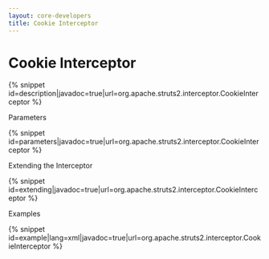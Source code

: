 ```yaml
---
layout: core-developers
title: Cookie Interceptor
---
```


# Cookie Interceptor



{% snippet id=description|javadoc=true|url=org.apache.struts2.interceptor.CookieInterceptor %}

Parameters


{% snippet id=parameters|javadoc=true|url=org.apache.struts2.interceptor.CookieInterceptor %}

Extending the Interceptor


{% snippet id=extending|javadoc=true|url=org.apache.struts2.interceptor.CookieInterceptor %}

Examples


{% snippet id=example|lang=xml|javadoc=true|url=org.apache.struts2.interceptor.CookieInterceptor %}
